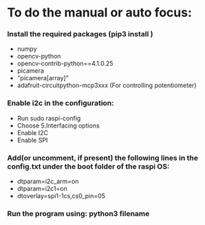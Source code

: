# To do the manual or auto focus:

### Install the required packages (pip3 install )
- numpy
- opencv-python
- opencv-contrib-python==4.1.0.25
- picamera
- "picamera[array]"
- adafruit-circuitpython-mcp3xxx (For controlling potentiometer)


### Enable i2c in the configuration:
- Run sudo raspi-config
- Choose 5.Interfacing options
- Enable I2C
- Enable SPI

### Add(or uncomment, if present) the following lines in the config.txt under the boot folder of the raspi OS:

 - dtparam=i2c_arm=on
- dtparam=i2c1=on
- dtoverlay=spi1-1cs,cs0_pin=05

### Run the program using: python3 filename
